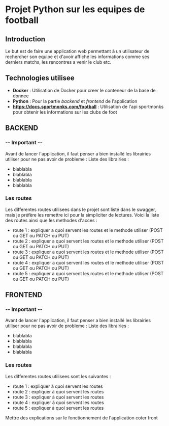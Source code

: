# Projet Python sur les equipes de football

## Introduction
Le but est de faire une application web permettant à un utilisateur de rechercher son equipe et 
d'avoir affiché les informations comme ses derniers matchs, les rencontres a venir le club etc.

## Technologies utilisee 
- **Docker** : Utilisation de Docker pour creer le conteneur de la base de donnee
- **Python** : Pour la partie *backend* et *frontend* de l'application
- **https://docs.sportmonks.com/football** : Utilisation de l'api sportmonks pour obtenir les informations 
sur les clubs de foot

## BACKEND
### -- **Important** --
Avant de lancer l'application, il faut penser a bien installé les librairies utiliser pour ne pas avoir 
de probleme :
Liste des librairies : 
- blablabla
- blablabla
- blablabla
- blablabla

### Les routes
Les differentes routes utilisees dans le projet sont listé dans le swagger, mais je préfère les 
remettre ici pour la simpliciter de lectures. Voici la liste des routes ainsi que les methodes d'acces : 
- route 1 : expliquer a quoi servent les routes et le methode utiliser (POST ou GET ou PATCH ou PUT)
- route 2 : expliquer a quoi servent les routes et le methode utiliser (POST ou GET ou PATCH ou PUT)
- route 3 : expliquer a quoi servent les routes et le methode utiliser (POST ou GET ou PATCH ou PUT)
- route 4 : expliquer a quoi servent les routes et le methode utiliser (POST ou GET ou PATCH ou PUT)
- route 5 : expliquer a quoi servent les routes et le methode utiliser (POST ou GET ou PATCH ou PUT)

## FRONTEND
### -- **Important** --
Avant de lancer l'application, il faut penser a bien installé les librairies utiliser pour ne 
pas avoir de probleme :
Liste des librairies : 
- blablabla
- blablabla
- blablabla
- blablabla

### Les routes
Les differentes routes utilisees sont les suivantes : 
- route 1 : expliquer à quoi servent les routes
- route 2 : expliquer à quoi servent les routes
- route 3 : expliquer à quoi servent les routes
- route 4 : expliquer à quoi servent les routes
- route 5 : expliquer à quoi servent les routes

Mettre des explications sur le fonctionnement de l'application coter front